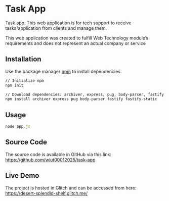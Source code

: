 # Task App

Task app. This web application is for tech support to receive tasks/application from clients and manage them. 

This web application was created to fulfill Web Technology module’s requirements and does not represent an actual company or service


## Installation

Use the package manager [npm](https://www.npmjs.com/) to install dependencies.

```bash
// Initialize npm
npm init

// Download dependencies: archiver, express, pug, body-parser, fastify and fastify-static
npm install archiver express pug body-parser fastify fastify-static
```

## Usage

```javascript
node app.js
```

## Source Code

The source code is available in GitHub via this link: https://github.com/wiut00012025/task-app

## Live Demo

The project is hosted in Glitch and can be accessed from here: https://desert-splendid-shelf.glitch.me/

